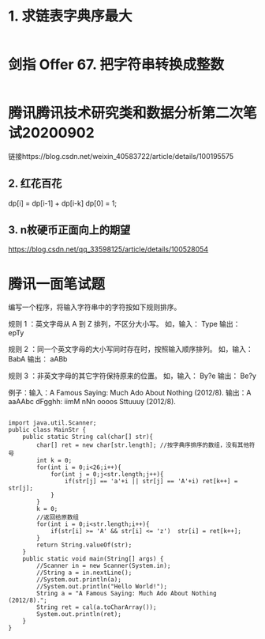 # 1. 求链表字典序最大
```

```
# 剑指 Offer 67. 把字符串转换成整数
```

```

# 腾讯腾讯技术研究类和数据分析第二次笔试20200902

链接https://blog.csdn.net/weixin_40583722/article/details/100195575

## 2. 红花百花
dp[i] = dp[i-1] + dp[i-k]
dp[0] = 1;

## 3. n枚硬币正面向上的期望
https://blog.csdn.net/qq_33598125/article/details/100528054

# 腾讯一面笔试题
编写一个程序，将输入字符串中的字符按如下规则排序。

规则 1 ：英文字母从 A 到 Z 排列，不区分大小写。
如，输入： Type 输出： epTy

规则 2 ：同一个英文字母的大小写同时存在时，按照输入顺序排列。
如，输入： BabA 输出： aABb

规则 3 ：非英文字母的其它字符保持原来的位置。
如，输入： By?e 输出： Be?y

例子：输入：A Famous Saying: Much Ado About Nothing (2012/8).
输出：A aaAAbc dFgghh: iimM nNn oooos Sttuuuy (2012/8).
```

import java.util.Scanner;
public class MainStr {
    public static String cal(char[] str){
        char[] ret = new char[str.length]; //按字典序排序的数组，没有其他符号
        int k = 0;
        for(int i = 0;i<26;i++){
            for(int j = 0;j<str.length;j++){
                if(str[j] == 'a'+i || str[j] == 'A'+i) ret[k++] = str[j];
            }
        }
        k = 0;
        //返回给原数组
        for(int i = 0;i<str.length;i++){
            if(str[i] >= 'A' && str[i] <= 'z')  str[i] = ret[k++];
        }
        return String.valueOf(str);
    }
    public static void main(String[] args) {
        //Scanner in = new Scanner(System.in);
        //String a = in.nextLine();
        //System.out.println(a);
        //System.out.println("Hello World!");
        String a = "A Famous Saying: Much Ado About Nothing (2012/8).";
        String ret = cal(a.toCharArray());
        System.out.println(ret);
    }
}
```